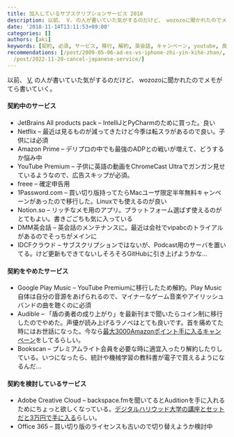 ```yaml
---
title: 加入しているサブスクリプションサービス 2018
description: 以前、 V. の人が書いていた気がするのだけど、 wozozoに聞かれたのでメモがてら書いていく。
date: '2018-11-14T13:11:53+09:00'
categories: []
authors: [aki]
keywords: [契約, 必須, サービス, 移行, 解約, 英会話, キャンペーン, youtube, 良い, 子供]
recommendations: [/post/2009-05-06-ad-es-vs-iphone-zhi-yin-kihe-zhan/, /post/2016-12-21-number-eigo-tosi-aruihazi-chi-tinoye-wu-wai-huo-dong-nosok-kefang/,
  /post/2022-11-28-cancel-japanese-service/]
---
```


以前、 [V.](https://medium.com/u/f0ab18163247) の人が書いていた気がするのだけど、 wozozoに聞かれたのでメモがてら書いていく。

#### 契約中のサービス

*   JetBrains All products pack – IntelliJとPyCharmのために買った。良い
*   Netflix – 最近は見るものが減ってきたけど今季は転スラがあるので良い。子供には必須
*   Amazon Prime – デリプロの中でも最強のADPとの戦いが増えて、どうするか悩み中
*   YouTube Premium – 子供に英語の動画をChromeCast Ultraでガンガン見せているようなので、広告スキップが必須。
*   freee – 確定申告用
*   1Password.com – 買い切り版持ってたらMacユーザ限定半年無料キャンペーンがあったので移行した。Linuxでも使えるのが良い
*   Notion.so – リッチなメモ用のアプリ。プラットフォーム選ばず使えるのがとてもよい。書きごごちも気に入っている
*   DMM英会話 – 英会話のメンテナンスに。最近は会社でvipabcのトライアルがあるのでそっちがメインに
*   IDCFクラウド – サブスクリプションではないが、Podcast用のサーバを置いてる。けど更新もできてないしそろそろGitHubに引き上げようかな…

#### 契約をやめたサービス

*   Google Play Music – YouTube Premiumに移行したため解約。Play Music自体は自分の音源をあげられるので、マイナーなゲーム音楽やアイリッシュバンドの曲を聴くのに必須
*   Audible – 「盾の勇者の成り上がり」を最新刊まで聞いたらコイン制に移行したのでやめた。声優が読み上げるラノベはとても良いです。首を痛めてた時にはお世話になった。今なら[最大3000Amazonポイント手に入るキャンペーン](https://amzn.to/2PvEHJv)をしてるらしい。
*   Bookscan – プレミアムライト会員を必要な時に適宜入ったり解約したりしている。いつになったら、統計や機械学習の教科書が電子で買えるようになるんだ…

#### 契約を検討しているサービス

*   Adobe Creative Cloud – backspace.fmを聞いてるとAuditionを手に入れるためにちょっと欲しくなっている。[デジタルハリウッド大学の講座とセットだと3万円で手に入る](https://online.dhw.co.jp/course/adobe/)らしい。
*   Office 365 – 買い切り版のライセンスも古いので切り替えようか検討中